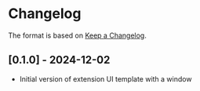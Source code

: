 # Changelog

The format is based on [Keep a Changelog](https://keepachangelog.com/en/1.0.0/).


## [0.1.0] - 2024-12-02
- Initial version of extension UI template with a window
